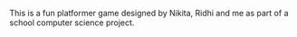 This is a fun platformer game designed by Nikita, Ridhi and me as part of a school computer science project.
